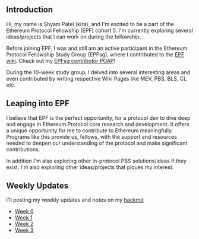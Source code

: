 ## Introduction

Hi, my name is Shyam Patel (kira), and I'm excited to be a part of the Ethereum Protocol Fellowship (EPF) cohort 5. I'm currently exploring several ideas/projects that I can work on during the fellowship. 

Before joining EPF, I was and still am an active participant in the Ethereum Protocol Fellowship Study Group (EPFsg), where I contributed to the [EPF wiki](https://epf.wiki/). Check out my [EPFsg contributor POAP](https://collectors.poap.xyz/token/7125592)!

During the 10-week study group, I delved into several interesting areas and even contributed by writing respective Wiki Pages like MEV, PBS, BLS, CL etc.

## Leaping into EPF

I believe that EPF is the perfect opportunity, for a protocol dev to dive deep and engage in Ethereum Protocol core research and development. It offers a unique opportunity for me to contribute to Ethereum meaningfully. Programs like this provide us, fellows, with the support and resources needed to deepen our understanding of the protocol and make significant contributions.

In addition I'm also exploring other In-protocol PBS solutions/ideas if they exist. I'm also exploring other ideas/projects that piques my interest.

## Weekly Updates

I'll posting my weekly updates and notes on my [hackmd](https://hackmd.io/@kira50)

* [Week 0](https://hackmd.io/@kira50/rJkBMnK7C)
* [Week 1](https://hackmd.io/@kira50/BJKhLyTH0)
* [Week 2](https://hackmd.io/@kira50/SJ9zumwU0)
* [Week 3](https://hackmd.io/@kira50/BkH7kE-P0)
